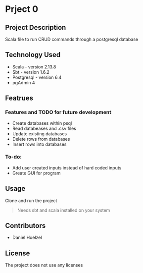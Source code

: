 # Prject 0

## Project Description

Scala file to run CRUD commands through a postgresql database

## Technology Used

* Scala - version 2.13.8
* Sbt - version 1.6.2
* Postgresql - version 6.4
* pgAdmin 4

## Featrues

### Features and TODO for future development

* Create databases within psql
* Read databeases and .csv files
* Update existing databases
* Delete rows from databases
* Insert rows into databases

### To-do:
 * Add user created inputs instead of hard coded inputs
 * Greate GUI for program

## Usage
Clone and run the project

> Needs sbt and scala installed on your system

## Contributors

* Daniel Hoelzel

## License 
The project does not use any licenses
